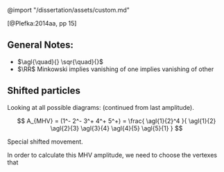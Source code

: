 
@import "/dissertation/assets/custom.md"


[@Plefka:2014aa, pp 15]

## General Notes:
 - $\agl{\quad}{} \sqr{\quad}{}$
 - $\RR$ Minkowski implies vanishing of one implies vanishing of other

## Shifted particles

Looking at all possible diagrams:
(continued from last amplitude).

$$
  A_{MHV} = (1^- 2^- 3^+ 4^+ 5^+) = \frac{
    \agl{1}{2}^4
  }{
    \agl{1}{2} \agl{2}{3} \agl{3}{4} \agl{4}{5} \agl{5}{1}
  }
$$

Special shifted movement.

In order to calculate this MHV amplitude, we need to choose the vertexes that 

